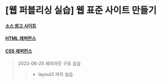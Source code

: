 # [웹 퍼블리싱 실습] 웹 표준 사이트 만들기

#### [소스 참고 사이트]
#### [HTML 레퍼런스]
#### [CSS 레퍼런스]

> 2022-06-25 레이아웃 구조 실습
> > - layout3 까지 실습

[소스 참고 사이트]: https://wtss.tistory.com/168
[HTML 레퍼런스]: https://webzz.tistory.com/category/HTML/ALPHABET
[CSS 레퍼런스]: https://webzz.tistory.com/353
